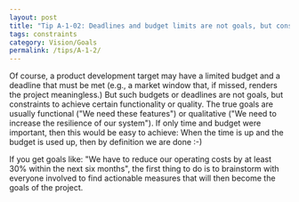 ```yaml
---
layout: post
title: "Tip A-1-02: Deadlines and budget limits are not goals, but constraints."
tags: constraints
category: Vision/Goals
permalink: /tips/A-1-2/
---
```

Of course, a product development target may have a limited budget and a deadline that must be met (e.g., a market window that, if missed, renders the project meaningless.) But such budgets or deadlines are not goals, but constraints to achieve certain functionality or quality. The true goals are usually functional ("We need these features") or qualitative ("We need to increase the resilience of our system"). If only time and budget were important, then this would be easy to achieve: When the time is up and the budget is used up, then by definition we are done :-)

If you get goals like: "We have to reduce our operating costs by at least 30% within the next six months", the first thing to do is to brainstorm with everyone involved to find actionable measures that will then become the goals of the project.
